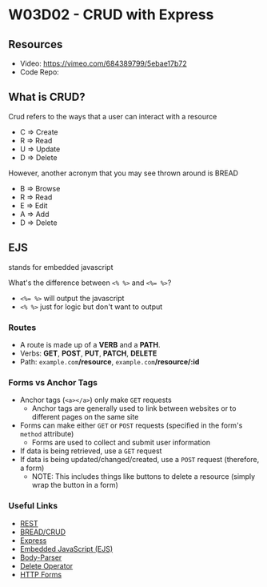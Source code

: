 # W03D02 - CRUD with Express

## Resources
 - Video: https://vimeo.com/684389799/5ebae17b72
 - Code Repo:



## What is CRUD? 

Crud refers to the ways that a user can interact with a resource

- C => Create
- R => Read
- U => Update
- D => Delete

However, another acronym that you may see thrown around is BREAD

- B => Browse
- R => Read
- E => Edit
- A => Add
- D => Delete

## EJS

stands for embedded javascript

What's the difference between `<% %>` and `<%= %>`?
- `<%= %>` will output the javascript
- `<% %>` just for logic but don't want to output

### Routes

* A route is made up of a **VERB** and a **PATH**.
* Verbs: **GET**, **POST**, **PUT**, **PATCH**, **DELETE**
* Path: `example.com`**/resource**, `example.com`**/resource/:id**

### Forms vs Anchor Tags
* Anchor tags (`<a></a>`) only make `GET` requests
  * Anchor tags are generally used to link between websites or to different pages on the same site
* Forms can make either `GET` or `POST` requests (specified in the form's `method` attribute)
  * Forms are used to collect and submit user information
* If data is being retrieved, use a `GET` request
* If data is being updated/changed/created, use a `POST` request (therefore, a form)
  * NOTE: This includes things like buttons to delete a resource (simply wrap the button in a form)

### Useful Links
* [REST](https://en.wikipedia.org/wiki/Representational_state_transfer)
* [BREAD/CRUD](https://en.wikipedia.org/wiki/Create,_read,_update_and_delete)
* [Express](https://github.com/expressjs/express)
* [Embedded JavaScript (EJS)](https://github.com/mde/ejs)
* [Body-Parser](https://github.com/expressjs/body-parser)
* [Delete Operator](https://developer.mozilla.org/en-US/docs/Web/JavaScript/Reference/Operators/delete)
* [HTTP Forms](https://developer.mozilla.org/en-US/docs/Learn/HTML/Forms/Sending_and_retrieving_form_data)